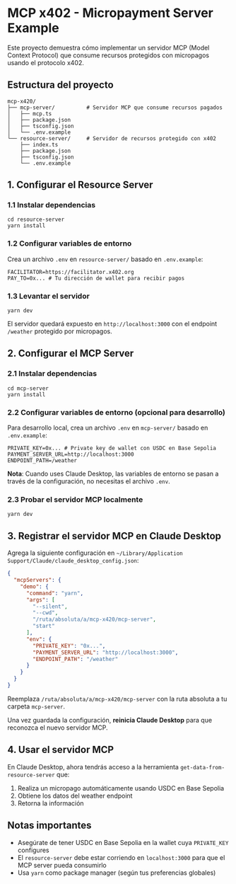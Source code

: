 # MCP x402 - Micropayment Server Example

Este proyecto demuestra cómo implementar un servidor MCP (Model Context Protocol) que consume recursos protegidos con micropagos usando el protocolo x402.

## Estructura del proyecto

```
mcp-x420/
├── mcp-server/          # Servidor MCP que consume recursos pagados
│   ├── mcp.ts
│   ├── package.json
│   ├── tsconfig.json
│   └── .env.example
└── resource-server/     # Servidor de recursos protegido con x402
    ├── index.ts
    ├── package.json
    ├── tsconfig.json
    └── .env.example
```

## 1. Configurar el Resource Server

### 1.1 Instalar dependencias

```shell
cd resource-server
yarn install
```

### 1.2 Configurar variables de entorno

Crea un archivo `.env` en `resource-server/` basado en `.env.example`:

```env
FACILITATOR=https://facilitator.x402.org
PAY_TO=0x... # Tu dirección de wallet para recibir pagos
```

### 1.3 Levantar el servidor

```shell
yarn dev
```

El servidor quedará expuesto en `http://localhost:3000` con el endpoint `/weather` protegido por micropagos.

## 2. Configurar el MCP Server

### 2.1 Instalar dependencias

```shell
cd mcp-server
yarn install
```

### 2.2 Configurar variables de entorno (opcional para desarrollo)

Para desarrollo local, crea un archivo `.env` en `mcp-server/` basado en `.env.example`:

```env
PRIVATE_KEY=0x... # Private key de wallet con USDC en Base Sepolia
PAYMENT_SERVER_URL=http://localhost:3000
ENDPOINT_PATH=/weather
```

**Nota**: Cuando uses Claude Desktop, las variables de entorno se pasan a través de la configuración, no necesitas el archivo `.env`.

### 2.3 Probar el servidor MCP localmente

```shell
yarn dev
```

## 3. Registrar el servidor MCP en Claude Desktop

Agrega la siguiente configuración en `~/Library/Application Support/Claude/claude_desktop_config.json`:

```json
{
  "mcpServers": {
    "demo": {
      "command": "yarn",
      "args": [
        "--silent",
        "--cwd",
        "/ruta/absoluta/a/mcp-x420/mcp-server",
        "start"
      ],
      "env": {
        "PRIVATE_KEY": "0x...",
        "PAYMENT_SERVER_URL": "http://localhost:3000",
        "ENDPOINT_PATH": "/weather"
      }
    }
  }
}
```

Reemplaza `/ruta/absoluta/a/mcp-x420/mcp-server` con la ruta absoluta a tu carpeta `mcp-server`.

Una vez guardada la configuración, **reinicia Claude Desktop** para que reconozca el nuevo servidor MCP.

## 4. Usar el servidor MCP

En Claude Desktop, ahora tendrás acceso a la herramienta `get-data-from-resource-server` que:
1. Realiza un micropago automáticamente usando USDC en Base Sepolia
2. Obtiene los datos del weather endpoint
3. Retorna la información

## Notas importantes

- Asegúrate de tener USDC en Base Sepolia en la wallet cuya `PRIVATE_KEY` configures
- El `resource-server` debe estar corriendo en `localhost:3000` para que el MCP server pueda consumirlo
- Usa `yarn` como package manager (según tus preferencias globales)

